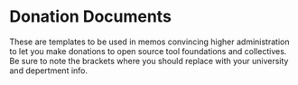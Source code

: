 # Donation Documents
These are templates to be used in memos convincing higher administration to let you make donations to open source tool foundations and collectives. Be sure to note the brackets where you should replace with your university and depertment info.

